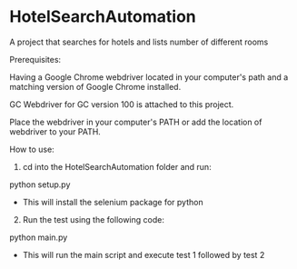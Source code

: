 # HotelSearchAutomation

A project that searches for hotels and lists number of different rooms


Prerequisites:

Having a Google Chrome webdriver located in your computer's path and a matching version of Google Chrome installed. 

GC Webdriver for GC version 100 is attached to this project. 

Place the webdriver in your computer's PATH or add the location of webdriver to your PATH.


How to use:
1. cd into the HotelSearchAutomation folder and run:

python setup.py

- This will install the selenium package for python

2. Run the test using the following code:

python main.py

- This will run the main script and execute test 1 followed by test 2



